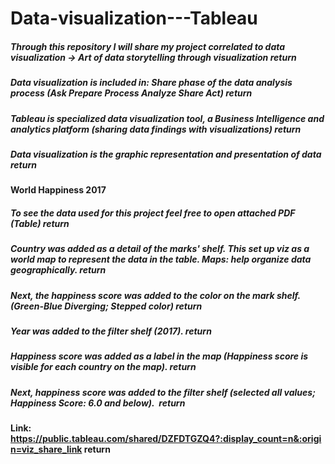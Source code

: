 # Data-visualization---Tableau
##### Through this repository I will share my project correlated to data visualization -> Art of data storytelling through visualization  return
##### Data visualization is included in: Share phase of the data analysis process (Ask Prepare Process Analyze Share Act)  return
##### Tableau is specialized data visualization tool, a Business Intelligence and analytics platform (sharing data findings with visualizations)  return
##### Data visualization is the graphic representation and presentation of data  return


#### World Happiness 2017
#####  To see the data used for this project feel free to open attached PDF (Table)   return
##### Country was added as a detail of the marks' shelf. This set up viz as a world map to represent the data in the table. Maps: help organize data geographically.  return
##### Next, the happiness score was added to the color on the mark shelf. (Green-Blue Diverging; Stepped color)  return
##### Year was added to the filter shelf (2017).  return
##### Happiness score was added as a label in the map (Happiness score is visible for each country on the map).  return
##### Next, happiness score was added to the filter shelf (selected all values; Happiness Score: 6.0 and below).   return
#### Link: https://public.tableau.com/shared/DZFDTGZQ4?:display_count=n&:origin=viz_share_link  return



